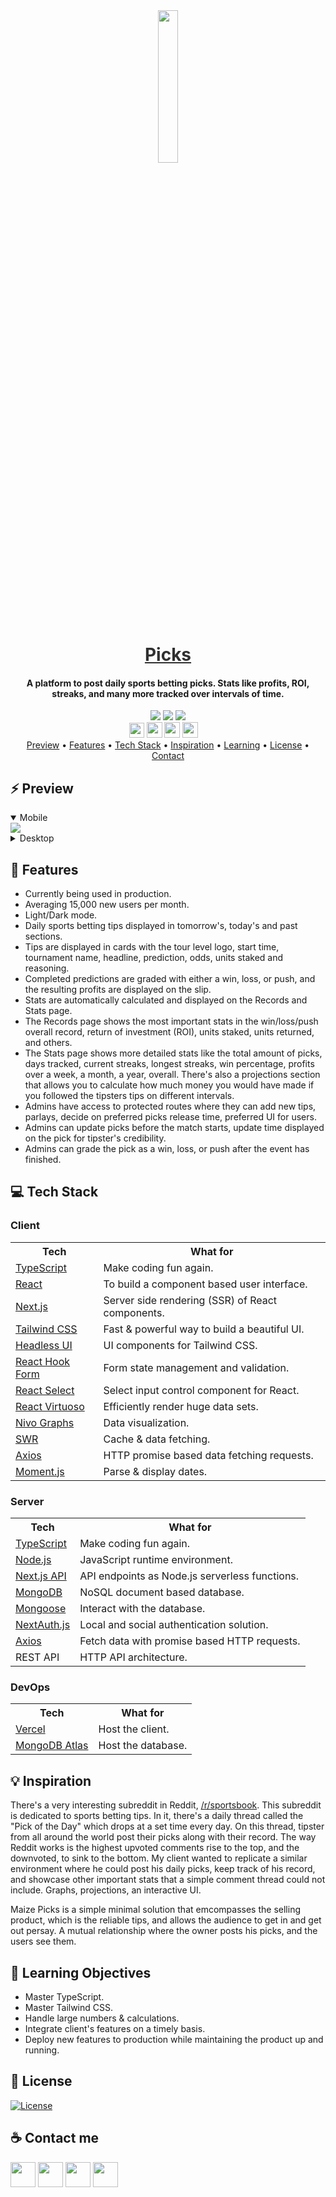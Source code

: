 <div align="center">
    <img src="https://i.ibb.co/pf52rD3/logo.png" width="25%"/>
    <a href="https://maizepicks.vercel.app" style="color: #303030;"><h1>Picks</h1></a>
    <h4>A platform to post daily sports betting picks. Stats like profits, ROI, streaks, and many more tracked over intervals of time.</h4>
</div>

<div align="center">
    <img src="https://img.shields.io/github/last-commit/arsantiagolopez/picks?label=updated"/>
    <a href="https://github.com/arsantiagolopez/picks/blob/main/LICENSE"><img src="https://img.shields.io/github/license/arsantiagolopez/picks?color=303030" /></a>
    <img src="https://img.shields.io/github/languages/top/arsantiagolopez/picks" />
</div>

<div align="center">
	<a href="https://alexandersantiago.com/"><img src="https://alexandersantiago.com/alex.png" width="24" style="margin-left: -1em;" /></a>
	<a href="https://instagram.com/asantilopez"><img src="https://cdn2.iconfinder.com/data/icons/black-white-social-media/32/instagram_online_social_media_photo-1024.png" width="25" /></a>
	<a href="https://twitter.com/arsantiagolopez"><img src="https://cdn2.iconfinder.com/data/icons/black-white-social-media/32/twitter_online_social_media-512.png" width="25" /></a>
	<a href="mailto:arsantiagolopez@gmail.com"><img src="https://cdn4.iconfinder.com/data/icons/black-white-social-media/32/mail_email_envelope_send_message-1024.png" width="25" /></a>
</div>

<div align="center">
  <a href="#preview">Preview</a> •
  <a href="#features">Features</a> •
  <a href="#tech">Tech Stack</a> •
  <a href="#inspiration">Inspiration</a> •
  <a href="#objectives">Learning</a> •
  <a href="#license">License</a> •
  <a href="#contact">Contact</a>
</div>

<h2 id="preview">⚡ Preview</h2>

<details open>
  <summary>Mobile</summary>
  <img src="https://github.com/arsantiagolopez/gifs/blob/main/picks/mobile.gif" />
</details>

<details>
  <summary>Desktop</summary>
  <img src="https://github.com/arsantiagolopez/gifs/blob/main/picks/desktop.gif" />
</details>

<h2 id="features">🎯 Features</h2>

- Currently being used in production.
- Averaging 15,000 new users per month.
- Light/Dark mode.
- Daily sports betting tips displayed in tomorrow's, today's and past sections.
- Tips are displayed in cards with the tour level logo, start time, tournament name, headline, prediction, odds, units staked and reasoning.
- Completed predictions are graded with either a win, loss, or push, and the resulting profits are displayed on the slip.
- Stats are automatically calculated and displayed on the Records and Stats page.
- The Records page shows the most important stats in the win/loss/push overall record, return of investment (ROI), units staked, units returned, and others.
- The Stats page shows more detailed stats like the total amount of picks, days tracked, current streaks, longest streaks, win percentage, profits over a week, a month, a year, overall. There's also a projections section that allows you to calculate how much money you would have made if you followed the tipsters tips on different intervals.
- Admins have access to protected routes where they can add new tips, parlays, decide on preferred picks release time, preferred UI for users.
- Admins can update picks before the match starts, update time displayed on the pick for tipster's credibility.
- Admins can grade the pick as a win, loss, or push after the event has finished.

<h2 id="tech">‎‍💻 Tech Stack</h2>

### Client

<table>
  <tr>
      <th>Tech</th>
      <th>What for</th>
  </tr>
    <tr>
      <td><a href="https://www.typescriptlang.org/">TypeScript</a></td>
      <td>Make coding fun again.</td>
  </tr>
  <tr>
      <td><a href="https://reactjs.org/">React</a></td>
      <td>To build a component based user interface.</td>
  </tr>
  <tr>
      <td><a href="https://nextjs.org/">Next.js</a></td>
      <td>Server side rendering (SSR) of React components.</td>
  </tr>
    <tr>
    <td><a href="https://tailwindcss.com/">Tailwind CSS</td>
    <td>Fast & powerful way to build a beautiful UI.</td>
  </tr>
    <tr>
      <td><a href="https://headlessui.dev/">Headless UI</a></td>
      <td>UI components for Tailwind CSS.</td>
    </tr>
    <tr>
      <td><a href="https://react-hook-form.com/">React Hook Form</a></td>
      <td>Form state management and validation.</td>
  </tr>
  <tr>
      <td><a href="https://react-select.com/">React Select</a></td>
      <td>Select input control component for React.</td>
  </tr>
  <tr>
      <td><a href="https://virtuoso.dev/">React Virtuoso</a></td>
      <td>Efficiently render huge data sets.</td>
    </tr>
    <tr>
      <td><a href="https://nivo.rocks/">Nivo Graphs</a></td>
      <td>Data visualization.</td>
  </tr>
  <tr>
      <td><a href="https://swr.vercel.app/">SWR</a></td>
      <td>Cache & data fetching.</td>
  </tr>
  <tr>
      <td><a href="https://axios-http.com/docs/intro">Axios</a></td>
      <td>HTTP promise based data fetching requests.</td>
  </tr>
  <tr>
      <td><a href="https://momentjs.com/">Moment.js</a></td>
      <td>Parse & display dates.</td>
  </tr>
</table>

### Server

<table>
    <tr>
        <th>Tech</th>
        <th>What for</th>
    </tr>
    <tr>
      <td><a href="https://www.typescriptlang.org/">TypeScript</a></td>
      <td>Make coding fun again.</td>
  </tr>
    <tr>
        <td><a href="https://nodejs.org/">Node.js</a></td>
        <td>JavaScript runtime environment.</td>
    </tr>
    <tr>
        <td><a href="https://nextjs.org/">Next.js API</a></td>
        <td>API endpoints as Node.js serverless functions.</td>
    </tr>
    </tr>
        <tr>
        <td><a href="https://www.mongodb.com/">MongoDB</a></td>
        <td>NoSQL document based database.</td>
    </tr>
    <tr>
        <td><a href="https://www.mongoose.com/">Mongoose</a></td>
        <td>Interact with the database.</td>
    </tr>
    <tr>
        <td><a href="https://next-auth.js.org/">NextAuth.js</a></td>
        <td>Local and social authentication solution.</td>
    </tr>
     <tr>
      <td><a href="https://axios-http.com/docs/intro">Axios</a></td>
      <td>Fetch data with promise based HTTP requests.</td>
  </tr>
    <tr>
        <td>REST API</td>
        <td>HTTP API architecture.</td>
    </tr>
</table>

### DevOps

<table>
    <tr>
        <th>Tech</th>
        <th>What for</th>
    </tr>
    <tr>
        <td><a href="https://vercel.com/">Vercel</a></td>
        <td>Host the client.</td>
    </tr>
    <tr>
        <td><a href="https://docs.polygon.technology/docs/develop/network-details/network/">MongoDB Atlas</a></td>
        <td>Host the database.</td>
    </tr>
</table>

<h2 id="inspiration">💡 Inspiration</h2>

There's a very interesting subreddit in Reddit, [/r/sportsbook](https://www.reddit.com/r/sportsbook/). This subreddit is dedicated to sports betting tips. In it, there's a daily thread called the "Pick of the Day" which drops at a set time every day. On this thread, tipster from all around the world post their picks along with their record. The way Reddit works is the highest upvoted comments rise to the top, and the downvoted, to sink to the bottom. My client wanted to replicate a similar environment where he could post his daily picks, keep track of his record, and showcase other important stats that a simple comment thread could not include. Graphs, projections, an interactive UI.

Maize Picks is a simple minimal solution that emcompasses the selling product, which is the reliable tips, and allows the audience to get in and get out persay. A mutual relationship where the owner posts his picks, and the users see them.

<h2 id="objectives">🚀 Learning Objectives</h2>

- Master TypeScript.
- Master Tailwind CSS.
- Handle large numbers & calculations.
- Integrate client's features on a timely basis.
- Deploy new features to production while maintaining the product up and running.

<h2 id="license">📜 License</h2>

[![License](https://img.shields.io/github/license/arsantiagolopez/picks?color=303030)](./LICENSE)

<h2 id="contact">☕ Contact me</h2>

<div align="left">
	<a href="https://alexandersantiago.com/"><img src="https://alexandersantiago.com/alex.png" width="40" /></a>
	<a href="https://instagram.com/asantilopez"><img src="https://cdn2.iconfinder.com/data/icons/black-white-social-media/32/instagram_online_social_media_photo-1024.png" width="40" /></a>
	<a href="https://twitter.com/arsantiagolopez"><img src="https://cdn2.iconfinder.com/data/icons/black-white-social-media/32/twitter_online_social_media-512.png" width="40" /></a>
	<a href="mailto:arsantiagolopez@gmail.com"><img src="https://cdn4.iconfinder.com/data/icons/black-white-social-media/32/mail_email_envelope_send_message-1024.png" width="40" /></a>
</div>

